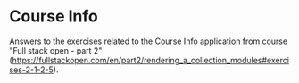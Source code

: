 # Course Info

Answers to the exercises related to the Course Info application from course "Full stack open - part 2" (https://fullstackopen.com/en/part2/rendering_a_collection_modules#exercises-2-1-2-5).